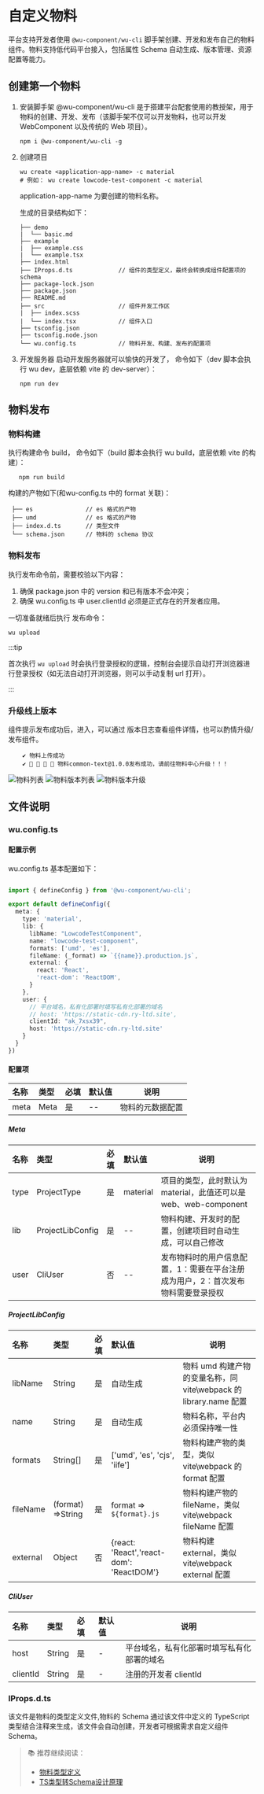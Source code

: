 # 自定义物料

平台支持开发者使用 `@wu-component/wu-cli` 脚手架创建、开发和发布自己的物料组件。物料支持低代码平台接入，包括属性 Schema 自动生成、版本管理、资源配置等能力。

## 创建第一个物料

1. 安装脚手架
   @wu-component/wu-cli 是于搭建平台配套使用的教授架，用于物料的创建、开发、发布（该脚手架不仅可以开发物料，也可以开发 WebComponent 以及传统的 Web 项目）。
   ```
   npm i @wu-component/wu-cli -g
   ```

2. 创建项目
   ```
   wu create <application-app-name> -c material
   # 例如： wu create lowcode-test-component -c material
   ```
   application-app-name 为要创建的物料名称。
   
   生成的目录结构如下：

   ```
   ├── demo                   
   |  └── basic.md
   ├── example
   |  ├── example.css
   |  └── example.tsx
   ├── index.html
   ├── IProps.d.ts             // 组件的类型定义，最终会转换成组件配置项的 schema 
   ├── package-lock.json
   ├── package.json
   ├── README.md
   ├── src                     // 组件开发工作区
   |  ├── index.scss           
   |  └── index.tsx            // 组件入口
   ├── tsconfig.json
   ├── tsconfig.node.json
   └── wu.config.ts            // 物料开发、构建、发布的配置项
   ``` 

3. 开发服务器
   启动开发服务器就可以愉快的开发了， 命令如下（dev 脚本会执行 wu dev，底层依赖 vite 的 dev-server）：
   ```
   npm run dev
   ```

## 物料发布

### 物料构建

执行构建命令 build， 命令如下（build 脚本会执行 wu build，底层依赖 vite 的构建）：

```
   npm run build
```

构建的产物如下(和wu-config.ts 中的 format 关联)：


```
 ├── es               // es 格式的产物
 ├── umd              // es 格式的产物
 ├── index.d.ts       // 类型文件
 └── schema.json      // 物料的 schema 协议
```

### 物料发布

执行发布命令前，需要校验以下内容：

1. 确保 package.json 中的 version 和已有版本不会冲突；
2. 确保 wu.config.ts 中 user.clientId 必须是正式存在的开发者应用。

一切准备就绪后执行 发布命令：

```
wu upload
```

:::tip

首次执行 ``` wu upload ``` 时会执行登录授权的逻辑，控制台会提示自动打开浏览器进行登录授权（如无法自动打开浏览器，则可以手动复制 url 打开）。

:::


### 升级线上版本

组件提示发布成功后，进入，可以通过 版本日志查看组件详情，也可以酌情升级/发布组件。
```
    ✔ 物料上传成功
    ✔ 🎉 🎉 🎉 🎉 物料common-text@1.0.0发布成功，请前往物料中心升级！！！
```

![物料列表](../images/meterial/material-lversion.png)
![物料版本列表](../images/meterial/material-list.png)
![物料版本升级](../images/meterial/material-new-version-upload.png)

## 文件说明

### wu.config.ts

#### 配置示例

wu.config.ts 基本配置如下：

```ts

import { defineConfig } from '@wu-component/wu-cli';

export default defineConfig({
  meta: {
    type: 'material',
    lib: {
      libName: "LowcodeTestComponent",
      name: "lowcode-test-component",
      formats: ['umd', 'es'],
      fileName: (_format) => `{{name}}.production.js`,
      external: {
        react: 'React',
        'react-dom': 'ReactDOM',
      }
    },
    user: {
      // 平台域名，私有化部署时填写私有化部署的域名
      // host: 'https://static-cdn.ry-ltd.site',
      clientId: "ak_7xsx39",
      host: 'https://static-cdn.ry-ltd.site'
    }
  }
})
```

#### 配置项

| 名称   | 类型   | 必填 | 默认值 | 说明       |
|:-----|:-----|:---|:----|----------|
| meta | Meta | 是  | --  | 物料的元数据配置 |

##### Meta

| 名称   | 类型               | 必填 | 默认值      | 说明                                            |
|:-----|:-----------------|:---|:---------|-----------------------------------------------|
| type | ProjectType      | 是  | material | 项目的类型，此时默认为 material，此值还可以是 web、web-component |
| lib  | ProjectLibConfig | 是  | --       | 物料构建、开发时的配置，创建项目时自动生成，可以自己修改                  |
| user | CliUser          | 否  | --       | 发布物料时的用户信息配置，1：需要在平台注册成为用户，2：首次发布物料需要登录授权     |


#####  ProjectLibConfig

| 名称       | 类型                | 必填 | 默认值                                      | 说明                                                |
|:---------|:------------------|:---|:-----------------------------------------|---------------------------------------------------|
| libName  | String            | 是  | 自动生成                                     | 物料 umd 构建产物的变量名称，同 vite\webpack 的 library.name 配置 |
| name     | String            | 是  | 自动生成                                     | 物料名称，平台内必须保持唯一性                                   |
| formats  | String[]          | 是  | ['umd', 'es', 'cjs', 'iife']             | 物料构建产物的类型，类似 vite\webpack 的format 配置              |
| fileName | (format) =>String | 是  | format => `${format}.js`                 | 物料构建产物的fileName，类似 vite\webpack fileName 配置       |
| external | Object            | 否  | {react: 'React','react-dom': 'ReactDOM'} | 物料构建 external，类似 vite\webpack external 配置         |

#####  CliUser

| 名称       | 类型     | 必填 | 默认值 | 说明                    |
|:---------|:-------|:---|:----|-----------------------|
| host     | String | 是  | -   | 平台域名，私有化部署时填写私有化部署的域名 |
| clientId | String | 是  | -   | 注册的开发者 clientId       |


### IProps.d.ts

该文件是物料的类型定义文件,物料的 Schema 通过该文件中定义的 TypeScript 类型结合注释来生成，该文件会自动创建，开发者可根据需求自定义组件 Schema。


> 📚 推荐继续阅读：
> - [物料类型定义](/guide/use/Schema定义)
> - [TS类型转Schema设计原理](/guide/framework/type-to-ast)
